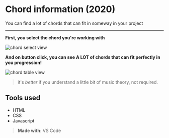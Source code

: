 # Chord information (2020)

You can find a lot of chords that can fit in someway in your project

---

**First, you select the chord you're working with**

![chord select view](https://imgur.com/uKMFqy7.png)

**And on button click, you can see A LOT of chords that can fit perfectly in you progression!**

![chord table view](https://imgur.com/9T6Uj7l.png)

> it's _better_ if you understand a little bit of music theory, not required.

## Tools used

* HTML
* CSS
* Javascript

> **Made with**: VS Code

